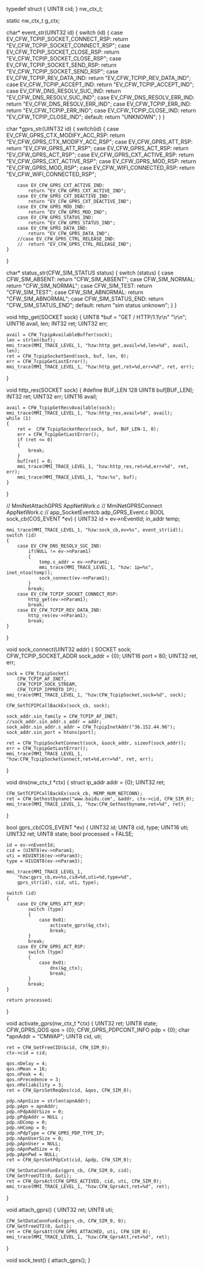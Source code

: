 typedef struct {
	UINT8 cid;
} nw_ctx_t;

static nw_ctx_t g_ctx;

char* event_str(UINT32 id)
{
	switch (id)
	{
		case EV_CFW_TCPIP_SOCKET_CONNECT_RSP:
			return "EV_CFW_TCPIP_SOCKET_CONNECT_RSP";
		case EV_CFW_TCPIP_SOCKET_CLOSE_RSP:
			return "EV_CFW_TCPIP_SOCKET_CLOSE_RSP";
		case EV_CFW_TCPIP_SOCKET_SEND_RSP:
			return "EV_CFW_TCPIP_SOCKET_SEND_RSP";
		case EV_CFW_TCPIP_REV_DATA_IND:
			return "EV_CFW_TCPIP_REV_DATA_IND";
		case EV_CFW_TCPIP_ACCEPT_IND:
			return "EV_CFW_TCPIP_ACCEPT_IND";
		case EV_CFW_DNS_RESOLV_SUC_IND:
			return "EV_CFW_DNS_RESOLV_SUC_IND";
		case EV_CFW_DNS_RESOLV_ERR_IND:
			return "EV_CFW_DNS_RESOLV_ERR_IND";
		case EV_CFW_TCPIP_ERR_IND:
			return "EV_CFW_TCPIP_ERR_IND";
		case EV_CFW_TCPIP_CLOSE_IND:
			return "EV_CFW_TCPIP_CLOSE_IND";
		default:
			return "UNKNOWN";
	}
}

char *gprs_str(UINT32 id)
{
	switch(id)
	{
		case EV_CFW_GPRS_CTX_MODIFY_ACC_RSP:
			return "EV_CFW_GPRS_CTX_MODIFY_ACC_RSP";
		case EV_CFW_GPRS_ATT_RSP:
			return "EV_CFW_GPRS_ATT_RSP";
		case EV_CFW_GPRS_ACT_RSP:
			return "EV_CFW_GPRS_ACT_RSP";
		case EV_CFW_GPRS_CXT_ACTIVE_RSP:
			return "EV_CFW_GPRS_CXT_ACTIVE_RSP";
		case EV_CFW_GPRS_MOD_RSP:
			return "EV_CFW_GPRS_MOD_RSP";
		case EV_CFW_WIFI_CONNECTED_RSP:
			return "EV_CFW_WIFI_CONNECTED_RSP";

		case EV_CFW_GPRS_CXT_ACTIVE_IND:
			return "EV_CFW_GPRS_CXT_ACTIVE_IND";
		case EV_CFW_GPRS_CXT_DEACTIVE_IND:
			return "EV_CFW_GPRS_CXT_DEACTIVE_IND";
		case EV_CFW_GPRS_MOD_IND:
			return "EV_CFW_GPRS_MOD_IND";
		case EV_CFW_GPRS_STATUS_IND:
			return "EV_CFW_GPRS_STATUS_IND";
		case EV_CFW_GPRS_DATA_IND:
			return "EV_CFW_GPRS_DATA_IND";
		//case EV_CFW_GPRS_CTRL_RELEASE_IND:
		//	return "EV_CFW_GPRS_CTRL_RELEASE_IND";
	}
}

char* status_str(CFW_SIM_STATUS status)
{
	switch (status)
	{
		case CFW_SIM_ABSENT:
			return "CFW_SIM_ABSENT";
		case CFW_SIM_NORMAL:
			return "CFW_SIM_NORMAL";
		case CFW_SIM_TEST:
			return "CFW_SIM_TEST";
		case CFW_SIM_ABNORMAL:
			return "CFW_SIM_ABNORMAL";
		case CFW_SIM_STATUS_END:
			return "CFW_SIM_STATUS_END";
		default:
			return "sim status unknown";
	}
}

void http_get(SOCKET sock)
{
	UINT8 *buf = "GET / HTTP/1.1\r\n"
			  "\r\n";
	UINT16 avail, len;
	INT32 ret;
	UINT32 err;

	avail = CFW_TcpipAvailableBuffer(sock);
	len = strlen(buf);
	mmi_trace(MMI_TRACE_LEVEL_1, "hzw:http_get,avail=%d,len=%d", avail, len);
	ret = CFW_TcpipSocketSend(sock, buf, len, 0);
	err = CFW_TcpipGetLastError();
	mmi_trace(MMI_TRACE_LEVEL_1, "hzw:http_get,ret=%d,err=%d", ret, err);
}

void http_res(SOCKET sock)
{
	#define BUF_LEN 128
	UINT8 buf[BUF_LEN];
	INT32 ret;
	UINT32 err;
	UINT16 avail;

	avail = CFW_TcpipGetRecvAvailable(sock);
	mmi_trace(MMI_TRACE_LEVEL_1, "hzw:http_res,avail=%d", avail);
	while (1)
	{
	    ret =  CFW_TcpipSocketRecv(sock, buf, BUF_LEN-1, 0);
	    err = CFW_TcpipGetLastError();
	    if (ret <= 0)
	    {
			break;
	    }
	    buf[ret] = 0;
	    mmi_trace(MMI_TRACE_LEVEL_1, "hzw:http_res,ret=%d,err=%d", ret, err);
	    mmi_trace(MMI_TRACE_LEVEL_1, "hzw:%s", buf);
	}
}

// MmiNetAttachGPRS AppNetWork.c
// MmiNetGPRSConnect AppNetWork.c
// app_SocketEventcb adp_GPRS_Event.c
BOOL sock_cb(COS_EVENT *ev)
{
	UINT32 id = ev->nEventId;
	in_addr temp;

	mmi_trace(MMI_TRACE_LEVEL_1, "hzw:sock_cb,ev=%s", event_str(id));
	switch (id)
	{
		case EV_CFW_DNS_RESOLV_SUC_IND:
			if(NULL != ev->nParam1)
			{
				temp.s_addr = ev->nParam1;
				mmi_trace(MMI_TRACE_LEVEL_1, "hzw: ip=%s", inet_ntoa(temp));
				sock_connect(ev->nParam1);
			}
			break;
		case EV_CFW_TCPIP_SOCKET_CONNECT_RSP:
			http_get(ev->nParam1);
			break;
		case EV_CFW_TCPIP_REV_DATA_IND:
			http_res(ev->nParam1);
			break;
	}
}

void sock_connect(UINT32 addr)
{
	SOCKET sock;
	CFW_TCPIP_SOCKET_ADDR sock_addr = {0};
	UINT16 port = 80;
	UINT32 ret, err;

	sock = CFW_TcpipSocket(
		CFW_TCPIP_AF_INET,
		CFW_TCPIP_SOCK_STREAM,
		CFW_TCPIP_IPPROTO_IP);
	mmi_trace(MMI_TRACE_LEVEL_1, "hzw:CFW_TcpipSocket,sock=%d", sock);

	CFW_SetTCPIPCallBackEx(sock_cb, sock);

	sock_addr.sin_family = CFW_TCPIP_AF_INET;
	//sock_addr.sin_addr.s_addr = addr;
	sock_addr.sin_addr.s_addr = CFW_TcpipInetAddr("36.152.44.96");
	sock_addr.sin_port = htons(port);

	ret = CFW_TcpipSocketConnect(sock, &sock_addr, sizeof(sock_addr));
	err = CFW_TcpipGetLastError();
	mmi_trace(MMI_TRACE_LEVEL_1, "hzw:CFW_TcpipSocketConnect,ret=%d,err=%d", ret, err);
}

void dns(nw_ctx_t *ctx)
{
	struct ip_addr addr = {0};
	UINT32 ret;

	CFW_SetTCPIPCallBackEx(sock_cb, MEMP_NUM_NETCONN);
	ret = CFW_Gethostbyname("www.baidu.com", &addr, ctx->cid, CFW_SIM_0);
	mmi_trace(MMI_TRACE_LEVEL_1, "hzw:CFW_Gethostbyname,ret=%d", ret);
}

bool gprs_cb(COS_EVENT *ev)
{
	UINT32 id;
	UINT8 cid, type;
	UINT16 uti;
	UINT32 ret;
	UINT8 state;
	bool processed = FALSE;

	id = ev->nEventId;
	cid = (UINT8)ev->nParam1;
	uti = HIUINT16(ev->nParam3);
	type = HIUINT8(ev->nParam3);

	mmi_trace(MMI_TRACE_LEVEL_1,
		"hzw:gprs_cb,ev=%s,cid=%d,uti=%d,type=%d",
		gprs_str(id), cid, uti, type);

	switch (id)
	{
		case EV_CFW_GPRS_ATT_RSP:
			switch (type)
			{
				case 0x01:
					activate_gprs(&g_ctx);
					break;
			}
			break;
		case EV_CFW_GPRS_ACT_RSP:
			switch (type)
			{
				case 0x01:
					dns(&g_ctx);
					break;
			}
			break;
	}

	return processed;
}

void activate_gprs(nw_ctx_t *ctx)
{
	UINT32 ret;
	UINT8 state;
	CFW_GPRS_QOS qos = {0};
	CFW_GPRS_PDPCONT_INFO pdp = {0};
	char *apnAddr = "CMWAP";
	UINT8 cid, uti;

	ret = CFW_GetFreeCID(&cid, CFW_SIM_0);
	ctx->cid = cid;

	qos.nDelay = 4;
	qos.nMean = 16;
	qos.nPeak = 4;
	qos.nPrecedence = 3;
	qos.nReliability = 3;
	ret = CFW_GprsSetReqQos(cid, &qos, CFW_SIM_0);

	pdp.nApnSize = strlen(apnAddr);
	pdp.pApn = apnAddr;
	pdp.nPdpAddrSize = 0;
	pdp.pPdpAddr = NULL ;
	pdp.nDComp = 0;
	pdp.nHComp = 0;
	pdp.nPdpType = CFW_GPRS_PDP_TYPE_IP;
	pdp.nApnUserSize = 0;
	pdp.pApnUser = NULL;
	pdp.nApnPwdSize = 0;
	pdp.pApnPwd = NULL;
	ret = CFW_GprsSetPdpCxt(cid, &pdp, CFW_SIM_0);

	CFW_SetDataConnFunEx(gprs_cb, CFW_SIM_0, cid);
	CFW_GetFreeUTI(0, &uti);
	ret = CFW_GprsAct(CFW_GPRS_ACTIVED, cid, uti, CFW_SIM_0);
	mmi_trace(MMI_TRACE_LEVEL_1, "hzw:CFW_GprsAct,ret=%d", ret);
}

void attach_gprs()
{
	UINT32 ret;
	UINT8 uti;

	CFW_SetDataConnFunEx(gprs_cb, CFW_SIM_0, 0);
	CFW_GetFreeUTI(0, &uti);
	ret = CFW_GprsAtt(CFW_GPRS_ATTACHED, uti, CFW_SIM_0);
	mmi_trace(MMI_TRACE_LEVEL_1, "hzw:CFW_GprsAtt,ret=%d", ret);
}

void sock_test()
{
	attach_gprs();
}